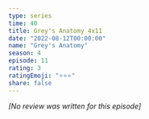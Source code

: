 ```yaml
---
type: series
time: 40
title: Grey's Anatomy 4x11
date: "2022-08-12T00:00:00"
name: "Grey's Anatomy"
season: 4
episode: 11
rating: 3
ratingEmoji: "⭐️⭐️⭐️"
share: false
---
```


_[No review was written for this episode]_
